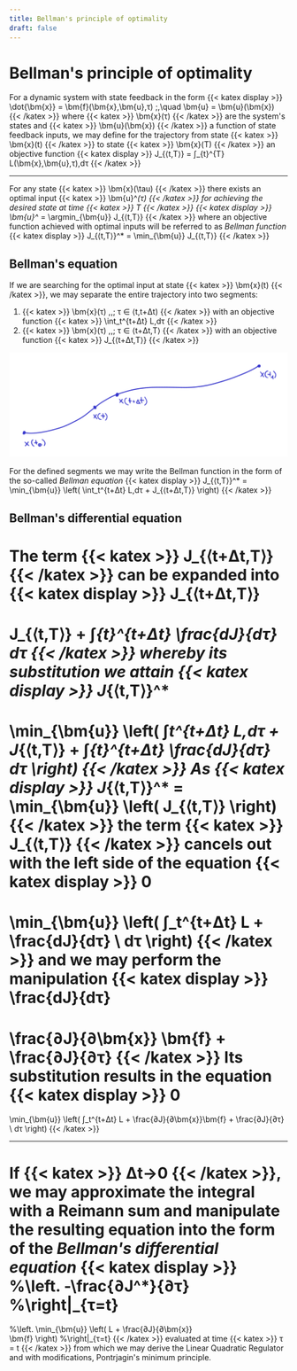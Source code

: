 ```yaml
---
title: Bellman's principle of optimality
draft: false
---
```


# Bellman's principle of optimality

For a dynamic system with state feedback in the form
{{< katex display >}}
\dot{\bm{x}} = \bm{f}(\bm{x},\bm{u},τ) \;,\quad \bm{u} = \bm{u}(\bm{x})
{{< /katex >}}
where {{< katex >}} \bm{x}(τ) {{< /katex >}} are the system's states and {{< katex >}} \bm{u}(\bm{x}) {{< /katex >}} a function of state feedback inputs, we may define for the trajectory from state {{< katex >}} \bm{x}(t) {{< /katex >}} to state {{< katex >}} \bm{x}(T) {{< /katex >}} an objective function
{{< katex display >}}
J_{⟨t,T⟩} = ∫_{t}^{T} L(\bm{x},\bm{u},τ)\,dτ
{{< /katex >}}

---

For any state {{< katex >}} \bm{x}(\tau) {{< /katex >}} there exists an optimal input {{< katex >}} \bm{u}^*(τ) {{< /katex >}} for achieving the desired state at time {{< katex >}} T {{< /katex >}}
{{< katex display >}}
\bm{u}^* = \argmin_{\bm{u}} J_{⟨t,T⟩}
{{< /katex >}}
where an objective function achieved with optimal inputs will be referred to as *Bellman function*
{{< katex display >}}
J_{⟨t,T⟩}^* = \min_{\bm{u}} J_{⟨t,T⟩}
{{< /katex >}}

## Bellman's equation

If we are searching for the optimal input at state {{< katex >}} \bm{x}(t) {{< /katex >}}, we may separate the entire trajectory into two segments:

1. {{< katex >}} \bm{x}(τ) \,,\; τ ∈ ⟨t,t+Δt) {{< /katex >}} with an objective function {{< katex >}} \int_t^{t+Δt} L\,dτ {{< /katex >}}
2. {{< katex >}} \bm{x}(τ) \,,\; τ ∈ ⟨t+Δt,T⟩ {{< /katex >}} with an objective function {{< katex >}} J_{⟨t+Δt,T⟩} {{< /katex >}}

![trajektory](trajectory.png)

For the defined segments we may write the Bellman function in the form of the so-called *Bellman equation*
{{< katex display >}}
J_{⟨t,T⟩}^* = \min_{\bm{u}} \left( \int_t^{t+Δt} L\,dτ + J_{⟨t+Δt,T⟩} \right)
{{< /katex >}}

## Bellman's differential equation

The term {{< katex >}} J_{⟨t+Δt,T⟩} {{< /katex >}} can be expanded into
{{< katex display >}}
J_{⟨t+Δt,T⟩}
=
J_{⟨t,T⟩}
+
∫_{t}^{t+Δt} \frac{dJ}{dτ} dτ
{{< /katex >}}
whereby its substitution we attain
{{< katex display >}}
J_{⟨t,T⟩}^*
=
\min_{\bm{u}} \left(
	∫_t^{t+Δt} L\,dτ
	+
	J_{⟨t,T⟩}
	+
	∫_{t}^{t+Δt} \frac{dJ}{dτ} dτ
\right)
{{< /katex >}}
As
{{< katex display >}}
J_{⟨t,T⟩}^* = \min_{\bm{u}} \left( J_{⟨t,T⟩} \right)
{{< /katex >}}
the term {{< katex >}} J_{⟨t,T⟩} {{< /katex >}} cancels out with the left side of the equation
{{< katex display >}}
0
=
\min_{\bm{u}} \left(
	∫_t^{t+Δt}
	L +
    \frac{dJ}{dτ}
    \ dτ
\right)
{{< /katex >}}
and we may perform the manipulation
{{< katex display >}}
\frac{dJ}{dτ}
=
\frac{∂J}{∂\bm{x}} \bm{f}
+
\frac{∂J}{∂τ}
{{< /katex >}}
Its substitution results in the equation
{{< katex display >}}
0
=
\min_{\bm{u}} \left(
∫_t^{t+Δt}
L + \frac{∂J}{∂\bm{x}}\bm{f} + \frac{∂J}{∂τ}
\ dτ
\right)
{{< /katex >}}

---

If {{< katex >}} Δt→0 {{< /katex >}}, we may approximate the integral with a Reimann sum and manipulate the resulting equation into the form of the *Bellman's differential equation*
{{< katex display >}}
%\left.
-\frac{∂J^*}{∂τ}
%\right|_{τ=t}
=
%\left.
\min_{\bm{u}} \left(
	L
	+
	\frac{∂J}{∂\bm{x}}	
	\bm{f}
\right)
%\right|_{τ=t}
{{< /katex >}}
evaluated at time {{< katex >}} τ = t {{< /katex >}} from which we may derive the Linear Quadratic Regulator and with modifications, Pontrjagin's minimum principle.